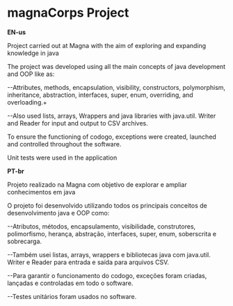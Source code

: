 # magnaCorps Project


**EN-us**

Project carried out at Magna with the aim of exploring and expanding knowledge in java



The project was developed using all the main concepts of java development and OOP like as:

--Attributes, methods, encapsulation, visibility, constructors, polymorphism, inheritance, abstraction, interfaces, super, enum, overriding, and overloading.+

--Also used lists, arrays, Wrappers and java libraries with java.util. Writer and Reader for input and output to CSV archives.


To ensure the functioning of codogo, exceptions were created, launched and controlled throughout the software.

Unit tests were used in the application


**PT-br**


  Projeto realizado na Magna com objetivo de explorar e ampliar conhecimentos em java



O projeto foi desenvolvido utilizando todos os principais conceitos de desenvolvimento java e OOP como:

--Atributos, métodos, encapsulamento, visibilidade, construtores, polimorfismo, herança, abstração, interfaces, super, enum, soberscrita e sobrecarga.

--Também usei listas, arrays, wrappers e bibliotecas java com java.util. Writer e Reader para entrada e saída para arquivos CSV.


--Para garantir o funcionamento do codogo, exceções foram criadas, lançadas e controladas em todo o software.

--Testes unitários foram usados no software.
